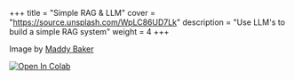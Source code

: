 
+++
title = "Simple RAG & LLM"
cover = "https://source.unsplash.com/WpLC86UD7Lk"
description = "Use LLM's to build a simple RAG system"
weight = 4
+++

Image by [Maddy Baker](https://unsplash.com/photos/adult-golden-retriever-WpLC86UD7Lk)

[![Open In Colab](https://colab.research.google.com/assets/colab-badge.svg)](https://colab.research.google.com/github/rjuro/unistra-nlp2024/blob/main/notebooks/UNISTRA-05-SimpleQA-Retriever.ipynb)

